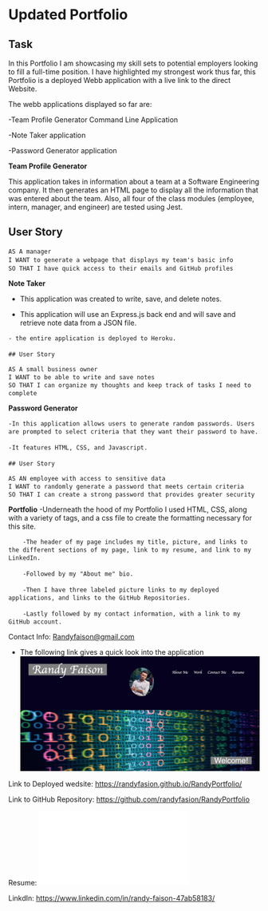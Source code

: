 # Updated Portfolio 

## Task

In this Portfolio I am showcasing my skill sets to potential employers looking to fill a full-time position. I have highlighted my strongest work thus far, this Portfolio is a deployed Webb application with a live link to the direct Website. 

The webb applications displayed so far are:

-Team Profile Generator Command Line Application

-Note Taker application

-Password Generator application

**Team Profile Generator**

This application takes in information about a team at a Software Engineering company. It then generates an HTML page to display all the information that was entered about the team. Also, all four of the class modules (employee, intern, manager, and engineer) are tested using Jest.

## User Story

```md
AS A manager
I WANT to generate a webpage that displays my team's basic info
SO THAT I have quick access to their emails and GitHub profiles
```



 **Note Taker**

   - This application was created to write, save, and delete notes. 
   
   - This application will use an Express.js back end and will save and retrieve note data from a JSON file.

    - the entire application is deployed to Heroku.

    ## User Story

```
AS A small business owner
I WANT to be able to write and save notes
SO THAT I can organize my thoughts and keep track of tasks I need to complete
```

**Password Generator**

    -In this application allows users to generate random passwords. Users are prompted to select criteria that they want their password to have.  

    -It features HTML, CSS, and Javascript. 

    ## User Story

```
AS AN employee with access to sensitive data
I WANT to randomly generate a password that meets certain criteria
SO THAT I can create a strong password that provides greater security
```


**Portfolio**
    -Underneath the hood of my Portfolio I used HTML, CSS, along with a variety of tags, and a css file to create the formatting necessary for this site. 

        -The header of my page includes my title, picture, and links to the different sections of my page, link to my resume, and link to my LinkedIn. 
        
        -Followed by my "About me" bio.

        -Then I have three labeled picture links to my deployed applications, and links to the GitHub Repositories. 
        
        -Lastly followed by my contact information, with a link to my GitHub account. 

Contact Info: Randyfaison@gmail.com

- The following link gives a quick look into the application 
![portfolio](portfoliolook.png)


Link to Deployed wedsite:
https://randyfasion.github.io/RandyPortfolio/

Link to GitHub Repository:
https://github.com/randyfasion/RandyPortfolio

Resume:
![resume](./Resume_RandyFaison.pdf)

LinkdIn:
https://www.linkedin.com/in/randy-faison-47ab58183/
